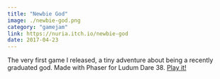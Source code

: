 ```yaml
---
title: "Newbie God"
image: ./newbie-god.png
category: "gamejam"
link: https://nuria.itch.io/newbie-god
date: 2017-04-23
---
```


The very first game I released, a tiny adventure about being a recently graduated god. Made with Phaser for Ludum Dare 38.
[Play it!](https://nuria.itch.io/newbie-god)